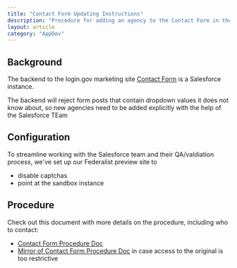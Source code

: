 ```yaml
---
title: "Contact Form Updating Instructions"
description: "Procedure for adding an agency to the Contact Form in the Help Center"
layout: article
category: "AppDev"
---
```


## Background

The backend to the login.gov marketing site [Contact Form](https://login.gov/contact/) is
a Salesforce instance.

The backend will reject form posts that contain dropdown values it does not know about,
so new agencies need to be added explicitly with the help of the Salesforce TEam

## Configuration

To streamline working with the Salesforce team and their QA/valdiation process,
we've set up our Federalist preview site to

- disable captchas
- point at the sandbox instance

## Procedure

Check out this document with more details on the procedure, including who to contact:

- [Contact Form Procedure Doc][procedure]
- [Mirror of Contact Form Procedure Doc][procedure-mirror] in case access to the original
  is too restrictive

[procedure]: https://docs.google.com/document/d/1mMbDFzbzVKn1A1W87XFHakr-oz1-WKxBPQ3cT9VbEH4/edit
[procedure-mirror]: https://docs.google.com/document/d/1hQN8Az_ibSNf_c-iMR2RhRSZzz-RQtk6mZJW00-Cd2c/edit